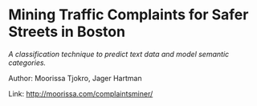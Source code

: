 # Mining Traffic Complaints for Safer Streets in Boston
*A classification technique to predict text data and model semantic categories.*

Author: Moorissa Tjokro, Jager Hartman

Link: http://moorissa.com/complaintsminer/
